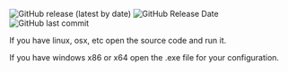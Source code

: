 ![GitHub release (latest by date)](https://img.shields.io/github/v/release/alde-the-coder/AccountSaver?logo=GitHub)
![GitHub Release Date](https://img.shields.io/github/release-date/Alde-the-coder/AccountSaver?logo=GitHub)
![GitHub last commit](https://img.shields.io/github/last-commit/Alde-the-coder/AccountSaver?logo=GitHub)

If you have linux, osx, etc open the source code and run it.

If you have windows x86 or x64 open the .exe file for your configuration.
